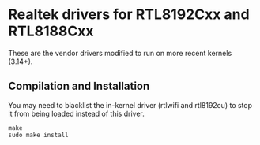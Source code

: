 # Realtek drivers for RTL8192Cxx and RTL8188Cxx

These are the vendor drivers modified to run on more recent kernels (3.14+).

## Compilation and Installation

You may need to blacklist the in-kernel driver (rtlwifi and rtl8192cu) to stop it from being loaded instead of this
driver.

```
make
sudo make install
```
